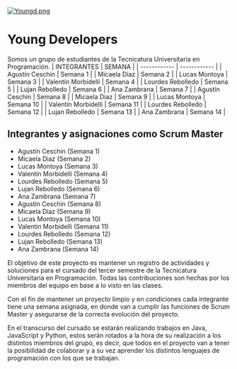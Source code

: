 
[![Youngd.png](https://i.postimg.cc/gjyVc89P/Youngd.png)](https://postimg.cc/ZvRBV9Kf)
# Young Developers

Somos un grupo de estudiantes de la Tecnicatura Universitaria en Programación.
| INTEGRANTES | SEMANA |
| ------------ | ------------ |
| Agustín Ceschin  | Semana 1  |
|  Micaela Diaz | Semana 2  |
| Lucas Montoya  |  Semana 3 |
|  Valentín Morbidelli | Semana 4  |
|  Lourdes Rebolledo | Semana 5  |
|  Lujan Rebolledo |  Semana 6 |
| Ana Zambrana  | Semana 7  |
|  Agustín Ceschin | Semana 8  |
| Micaela Diaz  |  Semana 9 |
| Lucas Montoya  |  Semana 10 |
|  Valentín Morbidelli  | Semana 11 |
|  Lourdes Rebolledo |  Semana 12 |
|  Lujan Rebolledo |  Semana 13 |
|  Ana Zambrana | Semana 14  |
## Integrantes y asignaciones como Scrum Master
* Agustín Ceschin (Semana 1)
* Micaela Diaz (Semana 2)
* Lucas Montoya (Semana 3)
* Valentín Morbidelli (Semana 4)
* Lourdes Rebolledo (Semana 5)
* Lujan Rebolledo (Semana 6)
* Ana Zambrana (Semana 7)
* Agustín Ceschin (Semana 8)
* Micaela Diaz (Semana 9)
* Lucas Montoya (Semana 10)
* Valentín Morbidelli (Semana 11)
* Lourdes Rebolledo (Semana 12)
* Lujan Rebolledo (Semana 13)
* Ana Zambrana (Semana 14)

El objetivo de este proyecto es mantener un registro de actividades y soluciones para el cursado del tercer semestre de la Tecnicatura Universitaria en Programación. Todas las contribuciones son hechas por los miembros del equipo en base a lo visto en las clases.

Con el fin de mantener un proyecto limpio y en condiciones cada integrante tiene una semana asignada, en donde van a cumplir las funciones de Scrum Master y asegurarse de la correcta evolución del proyecto.

En el transcurso del cursado se estarán realizando trabajos en Java, JavaScript y Python, estos serán rotados a la hora de su realización a los distintos miembros del grupo, es decir, que todos en el proyecto van a tener la posibilidad de colaborar y a su vez aprender los distintos lenguajes de programación con los que se trabajan.
